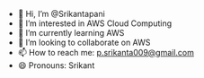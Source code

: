 - 👋 Hi, I’m @Srikantapani
- 👀 I’m interested in AWS Cloud Computing
- 🌱 I’m currently learning AWS
- 💞️ I’m looking to collaborate on AWS
- 📫 How to reach me: p.srikanta009@gmail.com
- 😄 Pronouns: Srikant
  

<!---
Srikantapani/Srikantapani is a ✨ special ✨ repository because its `README.md` (this file) appears on your GitHub profile.
You can click the Preview link to take a look at your changes.
--->

